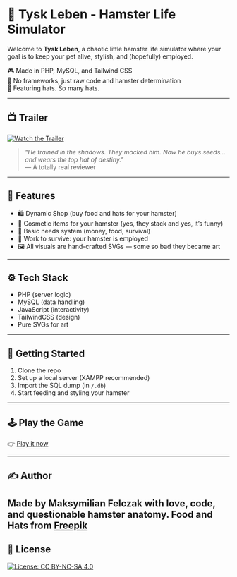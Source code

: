 # 🐹 Tysk Leben - Hamster Life Simulator

Welcome to **Tysk Leben**, a chaotic little hamster life simulator where your goal is to keep your pet alive, stylish, and (hopefully) employed.

🎮 Made in PHP, MySQL, and Tailwind CSS  
💾 No frameworks, just raw code and hamster determination  
👒 Featuring hats. So many hats.

---

## 📺 Trailer

[![Watch the Trailer](https://img.youtube.com/vi/BsF-OsAfoZk/0.jpg)](https://www.youtube.com/watch?v=BsF-OsAfoZk)

> *"He trained in the shadows. They mocked him. Now he buys seeds... and wears the top hat of destiny."*  
> — A totally real reviewer

---

## 🧠 Features

- 🛍️ Dynamic Shop (buy food and hats for your hamster)  
- 🧢 Cosmetic items for your hamster (yes, they stack and yes, it’s funny)  
- 🍞 Basic needs system (money, food, survival)  
- 💼 Work to survive: your hamster is employed  
- 🖼️ All visuals are hand-crafted SVGs — some so bad they became art

---

## ⚙️ Tech Stack

- PHP (server logic)  
- MySQL (data handling)  
- JavaScript (interactivity)  
- TailwindCSS (design)  
- Pure SVGs for art

---

## 🚀 Getting Started

1. Clone the repo  
2. Set up a local server (XAMPP recommended)  
3. Import the SQL dump (in `/.db`)  
4. Start feeding and styling your hamster

---

## 🕹️ Play the Game

👉 [Play it now](http://tyskleben.great-site.net/)

---

## ✍️ Author

Made by **Maksymilian Felczak** with love, code, and questionable hamster anatomy.
Food and Hats from [Freepik](https://www.freepik.com/)
---

## 📢 License

[![License: CC BY-NC-SA 4.0](https://img.shields.io/badge/License-CC%20BY--NC--SA%204.0-lightgrey.svg)](https://creativecommons.org/licenses/by-nc-sa/4.0/)
 
